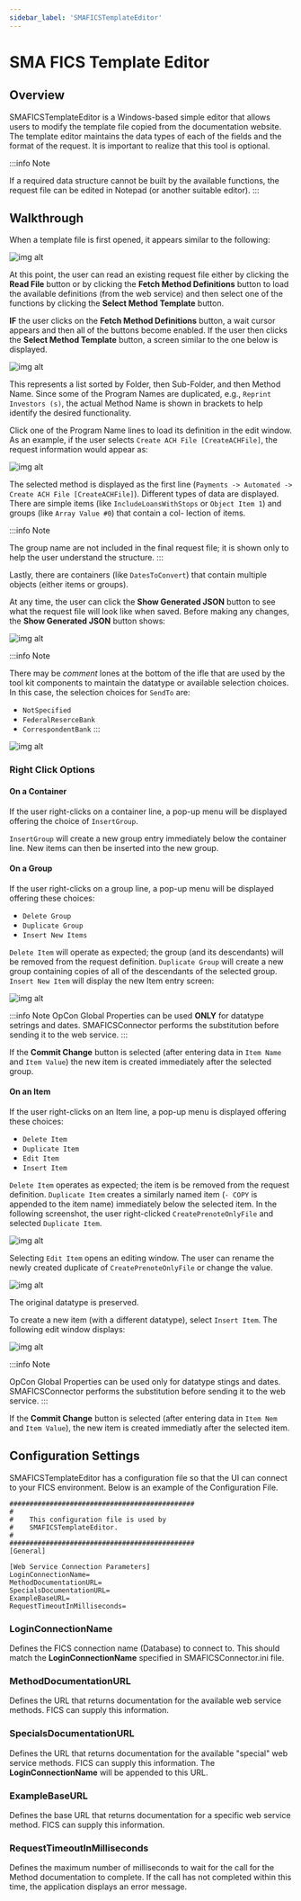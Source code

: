 ```yaml
---
sidebar_label: 'SMAFICSTemplateEditor'
---
```


# SMA FICS Template Editor

## Overview

SMAFICSTemplateEditor is a Windows-based simple editor that allows users to modify the template file copied from the documentation website. The template editor maintains the data types of each of the fields and the format of the request. It is important to realize that this tool is optional.

:::info Note

If a required data structure cannot be built by the available functions, the request file can be edited in Notepad (or another suitable editor).
:::

## Walkthrough

When a template file is first opened, it appears similar to the following:

![img alt](/img/smaficstemplate1.png)

At this point, the user can read an existing request file either by clicking the **Read File** button or by clicking the **Fetch Method Definitions** button to load the available definitions (from the web service) and then select one of the functions by clicking the **Select Method Template** button.

**IF** the user clicks on the **Fetch Method Definitions** button, a wait cursor appears and then all of the buttons become enabled. If the user then clicks the **Select Method Template** button, a screen similar to the one below is displayed.

![img alt](/img/smaficstemplate2.png)

This represents a list sorted by Folder, then Sub-Folder, and then Method Name. Since some of the Program Names are duplicated, e.g., ```Reprint Investors (s)```, the actual Method Name is shown in brackets to help identify the desired functionality.

Click one of the Program Name lines to load its definition in the edit window. As an example, if the user selects ```Create ACH File [CreateACHFile]```, the request information would appear as:

![img alt](/img/smaficstemplate3.png)

The selected method is displayed as the first line (```Payments -> Automated -> Create ACH File [CreateACHFile]```). Different types of data are displayed. There are simple items (like ```IncludeLoansWithStops``` or ```Object Item 1```) and groups (like ```Array Value #0```) that contain a col- lection of items.

:::info Note

The group name are not included in the final request file; it is shown only to help the user understand the structure.
:::

Lastly, there are containers (like ```DatesToConvert```) that contain multiple objects (either items or groups).

At any time, the user can click the **Show Generated JSON** button to see what the request file will look like when saved. Before making any changes, the **Show Generated JSON** button shows:

![img alt](/img/smaficstemplate4.png)

:::info Note

There may be *comment* lones at the bottom of the ifle that are used by the tool kit components to maintain the datatype or available selection choices. In this case, the selection choices for ```SendTo``` are:
* ```NotSpecified```
* ```FederalReserceBank```
* ```CorrespondentBank```
:::

![img alt](/img/smaficstemplate5.png)

### Right Click Options

#### On a Container

If the user right-clicks on a container line, a pop-up menu will be displayed offering the choice of ```InsertGroup```.

```InsertGroup``` will create a new group entry immediately below the container line. New items can then be inserted into the new group.

#### On a Group

If the user right-clicks on a group line, a pop-up menu will be displayed offering these choices:
* ```Delete Group```
* ```Duplicate Group```
* ```Insert New Items```

```Delete Item``` will operate as expected; the group (and its descendants) will be removed from the request definition.
```Duplicate Group``` will create a new group containing copies of all of the descendants of the selected group.
```Insert New Item``` will display the new Item entry screen:

![img alt](/img/smaficstemplate6.png)

:::info Note
OpCon Global Properties can be used **ONLY** for datatype setrings and dates. SMAFICSConnector performs the substitution before sending it to the web service.
:::

If the **Commit Change** button is selected (after entering data in ```Item Name``` and ```Item Value```) the new item is created immediately after the selected group.

#### On an Item

If the user right-clicks on an Item line, a pop-up menu is displayed offering these choices:
* ```Delete Item```
* ```Duplicate Item```
* ```Edit Item```
* ```Insert Item```

```Delete Item``` operates as expected; the item is be removed from the request definition. 
```Duplicate Item``` creates a similarly named item (```- COPY``` is appended to the item name) immediately below the selected item. In the following screenshot, the user right-clicked ```CreatePrenoteOnlyFile``` and selected ```Duplicate Item```.

![img alt](/img/smaficstemplate7.png)

Selecting ```Edit Item``` opens an editing window. The user can rename the newly created duplicate of ```CreatePrenoteOnlyFile``` or change the value.

![img alt](/img/smaficstemplate8.png)

The original datatype is preserved.

To create a new item (with a different datatype), select ```Insert Item```. The following edit window displays:

![img alt](/img/smaficstemplate8.png)

:::info Note

OpCon Global Properties can be used only for datatype stings and dates. SMAFICSConnector performs the substitution before sending it to the web service.
:::

If the **Commit Change** button is selected (after entering data in ```Item Nem``` and ```Item Value```), the new item is created immediatly after the selected item.

## Configuration Settings

SMAFICSTemplateEditor has a configuration file so that the UI can connect to your FICS environment. Below is an example of the Configuration File.

```
##############################################
#
#    This configuration file is used by
#    SMAFICSTemplateEditor.
#
##############################################
[General]

[Web Service Connection Parameters]
LoginConnectionName=
MethodDocumentationURL=
SpecialsDocumentationURL=
ExampleBaseURL=
RequestTimeoutInMilliseconds=
```

### LoginConnectionName

Defines the FICS connection name (Database) to connect to. This should match the **LoginConnectionName** specified in SMAFICSConnector.ini file.

### MethodDocumentationURL

Defines the URL that returns documentation for the available web service methods. FICS can supply this information.

### SpecialsDocumentationURL

Defines the URL that returns documentation for the available "special" web service methods. FICS can supply this information. The **LoginConnectionName** will be appended to this URL.

### ExampleBaseURL

Defines the base URL that returns documentation for a specific web service method. FICS can supply this information.

### RequestTimeoutInMilliseconds

Defines the maximum number of milliseconds to wait for the call for the Method documentation to complete. If the call has not completed within this time, the application displays an error message.
